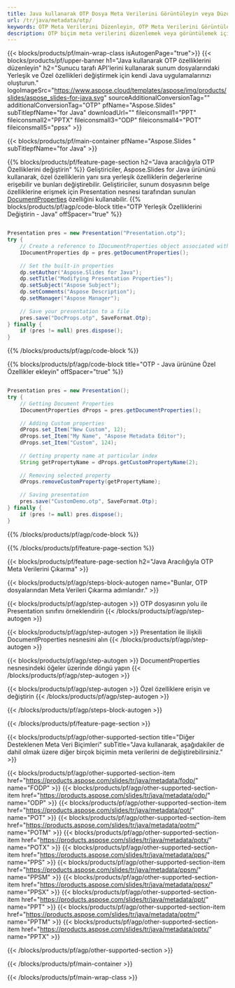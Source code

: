 ```yaml
---
title: Java kullanarak OTP Dosya Meta Verilerini Görüntüleyin veya Düzenleyin
url: /tr/java/metadata/otp/
keywords: OTP Meta Verilerini Düzenleyin, OTP Meta Verilerini Görüntüleyin, OTP özelliklerini düzenleyin, OTP özelliklerini görüntüleyin
description: OTP biçim meta verilerini düzenlemek veya görüntülemek için Java kaynak kodu.
---
```


{{< blocks/products/pf/main-wrap-class isAutogenPage="true">}}
{{< blocks/products/pf/upper-banner h1="Java kullanarak OTP özelliklerini düzenleyin" h2="Sunucu tarafı API'lerini kullanarak sunum dosyalarındaki Yerleşik ve Özel özellikleri değiştirmek için kendi Java uygulamalarınızı oluşturun." logoImageSrc="https://www.aspose.cloud/templates/aspose/img/products/slides/aspose_slides-for-java.svg" sourceAdditionalConversionTag="" additionalConversionTag="OTP" pfName="Aspose.Slides" subTitlepfName="for Java" downloadUrl="" fileiconsmall1="PPT" fileiconsmall2="PPTX" fileiconsmall3="ODP" fileiconsmall4="POT" fileiconsmall5="ppsx" >}}

{{< blocks/products/pf/main-container pfName="Aspose.Slides " subTitlepfName="for Java" >}}

{{% blocks/products/pf/feature-page-section  h2="Java aracılığıyla OTP Özelliklerini değiştirin" %}}
Geliştiriciler, Aspose.Slides for Java ürününü kullanarak, özel özelliklerin yanı sıra yerleşik özelliklerin değerlerine erişebilir ve bunları değiştirebilir. Geliştiriciler, sunum dosyasının belge özelliklerine erişmek için Presentation nesnesi tarafından sunulan [DocumentProperties](https://reference.aspose.com/slides/java/com.aspose.slides/documentproperties/) özelliğini kullanabilir.
{{% blocks/products/pf/agp/code-block title="OTP Yerleşik Özelliklerini Değiştirin - Java" offSpacer="true" %}}

```java

Presentation pres = new Presentation("Presentation.otp");
try {
    // Create a reference to IDocumentProperties object associated with Presentation
    IDocumentProperties dp = pres.getDocumentProperties();
    
    // Set the built-in properties
    dp.setAuthor("Aspose.Slides for Java");
    dp.setTitle("Modifying Presentation Properties");
    dp.setSubject("Aspose Subject");
    dp.setComments("Aspose Description");
    dp.setManager("Aspose Manager");
    
    // Save your presentation to a file
    pres.save("DocProps.otp", SaveFormat.Otp);
} finally {
    if (pres != null) pres.dispose();
}
```

{{% /blocks/products/pf/agp/code-block %}}

{{% blocks/products/pf/agp/code-block title="OTP - Java ürününe Özel Özellikler ekleyin" offSpacer="true" %}}

```java

Presentation pres = new Presentation();
try {
    // Getting Document Properties
    IDocumentProperties dProps = pres.getDocumentProperties();
    
    // Adding Custom properties
    dProps.set_Item("New Custom", 12);
    dProps.set_Item("My Name", "Aspose Metadata Editor");
    dProps.set_Item("Custom", 124);
    
    // Getting property name at particular index
    String getPropertyName = dProps.getCustomPropertyName(2);
    
    // Removing selected property
    dProps.removeCustomProperty(getPropertyName);
    
    // Saving presentation
    pres.save("CustomDemo.otp", SaveFormat.Otp);
} finally {
    if (pres != null) pres.dispose();
}
```

{{% /blocks/products/pf/agp/code-block %}}

{{% /blocks/products/pf/feature-page-section %}}

{{< blocks/products/pf/feature-page-section  h2="Java Aracılığıyla OTP Meta Verilerini Çıkarma" >}}

{{< blocks/products/pf/agp/steps-block-autogen name="Bunlar, OTP dosyalarından Meta Verileri Çıkarma adımlarıdır." >}}

{{< blocks/products/pf/agp/step-autogen >}}
OTP dosyasının yolu ile Presentation sınıfını örneklendirin
{{< /blocks/products/pf/agp/step-autogen >}}

{{< blocks/products/pf/agp/step-autogen >}}
Presentation ile ilişkili DocumentProperties nesnesini alın
{{< /blocks/products/pf/agp/step-autogen >}}

{{< blocks/products/pf/agp/step-autogen >}}
DocumentProperties nesnesindeki öğeler üzerinde döngü yapın
{{< /blocks/products/pf/agp/step-autogen >}}

{{< blocks/products/pf/agp/step-autogen >}}
Özel özelliklere erişin ve değiştirin
{{< /blocks/products/pf/agp/step-autogen >}}

{{< /blocks/products/pf/agp/steps-block-autogen >}}

{{< /blocks/products/pf/feature-page-section >}}

{{< blocks/products/pf/agp/other-supported-section title="Diğer Desteklenen Meta Veri Biçimleri" subTitle="Java kullanarak, aşağıdakiler de dahil olmak üzere diğer birçok biçimin meta verilerini de değiştirebilirsiniz." >}}

{{< blocks/products/pf/agp/other-supported-section-item href="https://products.aspose.com/slides/tr/java/metadata/fodp/" name="FODP" >}}
{{< blocks/products/pf/agp/other-supported-section-item href="https://products.aspose.com/slides/tr/java/metadata/odp/" name="ODP" >}}
{{< blocks/products/pf/agp/other-supported-section-item href="https://products.aspose.com/slides/tr/java/metadata/pot/" name="POT" >}}
{{< blocks/products/pf/agp/other-supported-section-item href="https://products.aspose.com/slides/tr/java/metadata/potm/" name="POTM" >}}
{{< blocks/products/pf/agp/other-supported-section-item href="https://products.aspose.com/slides/tr/java/metadata/potx/" name="POTX" >}}
{{< blocks/products/pf/agp/other-supported-section-item href="https://products.aspose.com/slides/tr/java/metadata/pps/" name="PPS" >}}
{{< blocks/products/pf/agp/other-supported-section-item href="https://products.aspose.com/slides/tr/java/metadata/ppsm/" name="PPSM" >}}
{{< blocks/products/pf/agp/other-supported-section-item href="https://products.aspose.com/slides/tr/java/metadata/ppsx/" name="PPSX" >}}
{{< blocks/products/pf/agp/other-supported-section-item href="https://products.aspose.com/slides/tr/java/metadata/ppt/" name="PPT" >}}
{{< blocks/products/pf/agp/other-supported-section-item href="https://products.aspose.com/slides/tr/java/metadata/pptm/" name="PPTM" >}}
{{< blocks/products/pf/agp/other-supported-section-item href="https://products.aspose.com/slides/tr/java/metadata/pptx/" name="PPTX" >}}


{{< /blocks/products/pf/agp/other-supported-section >}}

{{< /blocks/products/pf/main-container >}}
    
{{< /blocks/products/pf/main-wrap-class >}}